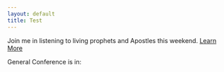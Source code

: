 ```yaml
---
layout: default
title: Test
---
```


<p>Join me in listening to living prophets and Apostles this weekend.  <a href="https://newsroom.churchofjesuschrist.org/event/april-2023-general-conference?lang=eng target="_blank">Learn More</a></p>
General Conference is in:
<div id="countdown"></div>

<script>

// Set the date to countdown to conference (Saturday morning session)

var countDownDate = new Date("Apr 1, 2023 10:00:00").getTime();

// Update the countdown every second

var countdownInterval = setInterval(function() {

  // Get today's date and time

  var now = new Date().getTime();

  // Calculate the time remaining

  var timeRemaining = countDownDate - now;

  // Calculate days, hours, minutes and seconds remaining

  var days = Math.floor(timeRemaining / (1000 * 60 * 60 * 24));

  var hours = Math.floor((timeRemaining % (1000 * 60 * 60 * 24)) / (1000 * 60 * 60));

  var minutes = Math.floor((timeRemaining % (1000 * 60 * 60)) / (1000 * 60));

  var seconds = Math.floor((timeRemaining % (1000 * 60)) / 1000);

  // Display the countdown

  document.getElementById("countdown").innerHTML = days + "days";

  // If the countdown is finished, display a message

  if (timeRemaining < 0) {

    clearInterval(countdownInterval);

    document.getElementById("countdown").innerHTML = "EXPIRED";

  }

}, 1000);

</script>
